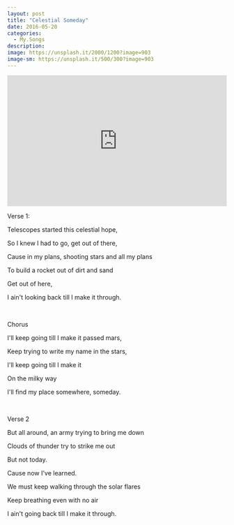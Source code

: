 ```yaml
---
layout: post
title: "Celestial Someday"
date: 2016-05-20
categories:
  - My.Songs
description: 
image: https://unsplash.it/2000/1200?image=903
image-sm: https://unsplash.it/500/300?image=903
---
```

<iframe width="100%" height="300" scrolling="no" frameborder="no" src="https://w.soundcloud.com/player/?url=https%3A//api.soundcloud.com/tracks/266766074&amp;color=%23ff5500&amp;auto_play=false&amp;hide_related=false&amp;show_comments=true&amp;show_user=true&amp;show_reposts=false&amp;show_teaser=true&amp;visual=true"></iframe>

Verse 1:

Telescopes started this celestial hope,

So I knew I had to go, get out of there,

Cause in my plans, shooting stars and all my plans

To build a rocket out of dirt and sand

Get out of here,

I ain't looking back till I make it through.

 

Chorus

I'll keep going till I make it passed mars,

Keep trying to write my name in the stars,

I'll keep going till I make it

On the milky way

I'll find my place somewhere, someday.

 

Verse 2

But all around, an army trying to bring me down

Clouds of thunder try to strike me out

But not today.

Cause now I've learned.

We must keep walking through the solar flares

Keep breathing even with no air

I ain't going back till I make it through.